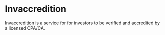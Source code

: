 # Invaccredition
Invaccredition is a service for for investors to be verified and accredited by a licensed CPA/CA.